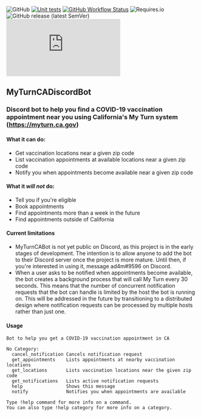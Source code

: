 ![GitHub](https://img.shields.io/github/license/adamjenkins1/MyTurnCADiscordBot) 
[![Unit tests](https://img.shields.io/github/workflow/status/adamjenkins1/MyTurnCADiscordBot/Unit%20tests?label=unit%20tests)](https://github.com/adamjenkins1/MyTurnCADiscordBot/actions/workflows/unit-tests.yml)
[![GitHub Workflow Status](https://img.shields.io/github/workflow/status/adamjenkins1/MyTurnCADiscordBot/Docker%20Build%20and%20Push%20on%20push)](https://github.com/adamjenkins1/MyTurnCADiscordBot/actions/workflows/docker-build-and-push.yml)
![Requires.io](https://img.shields.io/requires/github/adamjenkins1/MyTurnCADiscordBot)
![GitHub release (latest SemVer)](https://img.shields.io/github/v/release/adamjenkins1/MyTurnCADiscordBot?sort=semver)
![Discord Bot status](https://img.shields.io/badge/dynamic/json?logo=discord&label=MyTurnCABot&query=%24.members[%3F(%40.username%20%3D%3D%20%22MyTurnCABot%22)].status&url=https%3A%2F%2Fdiscord.com%2Fapi%2Fguilds%2F815762834013028353%2Fwidget.json)

## MyTurnCADiscordBot
### Discord bot to help you find a COVID-19 vaccination appointment near you using California's My Turn system (https://myturn.ca.gov)

#### What it can do: 
  * Get vaccination locations near a given zip code
  * List vaccination appointments at available locations near a given zip code
  * Notify you when appointments become available near a given zip code 
#### What it *will not* do: 
  * Tell you if you're eligible
  * Book appointments 
  * Find appointments more than a week in the future
  * Find appointments outside of California

#### Current limitations
  * MyTurnCABot is not yet public on Discord, as this project is in the early stages of development. The intention is to allow anyone to add the bot to their Discord server once the project is more mature. Until then, if you're interested in using it, message ad4m#9596 on Discord.
  * When a user asks to be notified when appointments become available, the bot creates a background process that will call My Turn every 30 seconds. This means that the number of concurrent notification requests that the bot can handle is limited by the host the bot is running on. This will be addressed in the future by transitioning to a distributed design where notification requests can be processed by multiple hosts rather than just one.  

#### Usage
```
Bot to help you get a COVID-19 vaccination appointment in CA

No Category:
  cancel_notification Cancels notification request
  get_appointments    Lists appointments at nearby vaccination locations
  get_locations       Lists vaccination locations near the given zip code
  get_notifications   Lists active notification requests
  help                Shows this message
  notify              Notifies you when appointments are available

Type !help command for more info on a command.
You can also type !help category for more info on a category.
```
